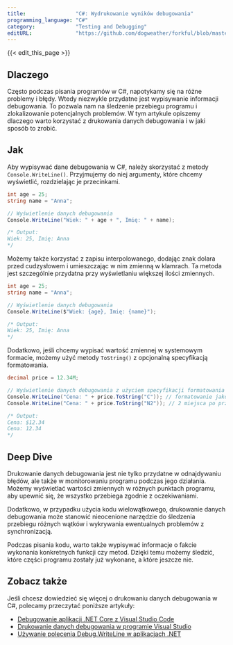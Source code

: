 ```yaml
---
title:                "C#: Wydrukowanie wyników debugowania"
programming_language: "C#"
category:             "Testing and Debugging"
editURL:              "https://github.com/dogweather/forkful/blob/master/content/pl/c-sharp/printing-debug-output.md"
---
```


{{< edit_this_page >}}

## Dlaczego

Często podczas pisania programów w C#, napotykamy się na różne problemy i błędy. Wtedy niezwykle przydatne jest wypisywanie informacji debugowania. To pozwala nam na śledzenie przebiegu programu i zlokalizowanie potencjalnych problemów. W tym artykule opiszemy dlaczego warto korzystać z drukowania danych debugowania i w jaki sposób to zrobić.

## Jak

Aby wypisywać dane debugowania w C#, należy skorzystać z metody `Console.WriteLine()`. Przyjmujemy do niej argumenty, które chcemy wyświetlić, rozdzielając je przecinkami. 

```C#
int age = 25;
string name = "Anna";

// Wyświetlenie danych debugowania
Console.WriteLine("Wiek: " + age + ", Imię: " + name);

/* Output:
Wiek: 25, Imię: Anna
*/
```

Możemy także korzystać z zapisu interpolowanego, dodając znak dolara przed cudzysłowem i umieszczając w nim zmienną w klamrach. Ta metoda jest szczególnie przydatna przy wyświetlaniu większej ilości zmiennych.

```C#
int age = 25;
string name = "Anna";

// Wyświetlenie danych debugowania
Console.WriteLine($"Wiek: {age}, Imię: {name}");

/* Output:
Wiek: 25, Imię: Anna
*/
```

Dodatkowo, jeśli chcemy wypisać wartość zmiennej w systemowym formacie, możemy użyć metody `ToString()` z opcjonalną specyfikacją formatowania.

```C#
decimal price = 12.34M;

// Wyświetlenie danych debugowania z użyciem specyfikacji formatowania
Console.WriteLine("Cena: " + price.ToString("C")); // formatowanie jako waluta
Console.WriteLine("Cena: " + price.ToString("N2")); // 2 miejsca po przecinku

/* Output:
Cena: $12.34
Cena: 12.34
*/
```

## Deep Dive

Drukowanie danych debugowania jest nie tylko przydatne w odnajdywaniu błędów, ale także w monitorowaniu programu podczas jego działania. Możemy wyświetlać wartości zmiennych w różnych punktach programu, aby upewnić się, że wszystko przebiega zgodnie z oczekiwaniami.

Dodatkowo, w przypadku użycia kodu wielowątkowego, drukowanie danych debugowania może stanowić nieocenione narzędzie do śledzenia przebiegu różnych wątków i wykrywania ewentualnych problemów z synchronizacją.

Podczas pisania kodu, warto także wypisywać informacje o fakcie wykonania konkretnych funkcji czy metod. Dzięki temu możemy śledzić, które części programu zostały już wykonane, a które jeszcze nie.

## Zobacz także

Jeśli chcesz dowiedzieć się więcej o drukowaniu danych debugowania w C#, polecamy przeczytać poniższe artykuły:

- [Debugowanie aplikacji .NET Core z Visual Studio Code](https://docs.microsoft.com/pl-pl/dotnet/core/tutorials/debugging-with-visual-studio-code)
- [Drukowanie danych debugowania w programie Visual Studio](https://docs.microsoft.com/pl-pl/visualstudio/debugger/how-to-use-the-debugger-window?view=vs-2019)
- [Używanie polecenia Debug.WriteLine w aplikacjach .NET](https://docs.microsoft.com/pl-pl/dotnet/api/system.diagnostics.debug.writeline?view=net-5.0)